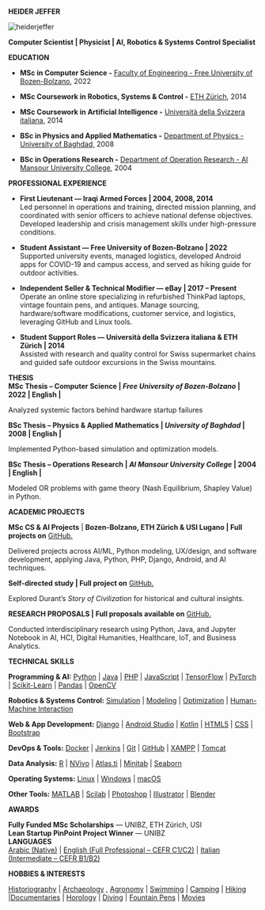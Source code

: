 **HEIDER JEFFER**

<p style="text-align: justify;"><img alt="heiderjeffer" src="https://komarev.com/ghpvc/?username=heiderjeffer&amp;label=Profile%20views&amp;color=0e75b6&amp;style=flat" />&nbsp;</p>

**Computer Scientist \| Physicist \| AI, Robotics & Systems Control
Specialist**

**EDUCATION**

- **MSc in Computer Science -** [Faculty of Engineering - Free
  University of Bozen-Bolzano](https://www.unibz.it/), 2022

- **MSc Coursework in Robotics, Systems & Control -** [ETH
  Zürich](https://master-robotics.ethz.ch/), 2014

- **MSc Coursework in Artificial Intelligence -** [Università della
  Svizzera
  italiana,](https://www.usi.ch/en/education/master/artificial-intelligence)
  2014

- **BSc in Physics and Applied Mathematics -** [Department of Physics -
  University of Baghdad,](https://en.uobaghdad.edu.iq/) 2008

- **BSc in Operations Research -** [Department of Operation Research -
  Al Mansour University College](https://muc.edu.iq/en), 2004

**PROFESSIONAL EXPERIENCE**

- **First Lieutenant — Iraqi Armed Forces \| 2004, 2008, 2014**  
  Led personnel in operations and training, directed mission planning,
  and coordinated with senior officers to achieve national defense
  objectives. Developed leadership and crisis management skills under
  high-pressure conditions.

- **Student Assistant — Free University of Bozen-Bolzano \| 2022**  
  Supported university events, managed logistics, developed Android apps
  for COVID-19 and campus access, and served as hiking guide for outdoor
  activities.

- **Independent Seller & Technical Modifier — eBay \| 2017 – Present**  
  Operate an online store specializing in refurbished ThinkPad laptops,
  vintage fountain pens, and antiques. Manage sourcing,
  hardware/software modifications, customer service, and logistics,
  leveraging GitHub and Linux tools.

- **Student Support Roles — Università della Svizzera italiana & ETH
  Zürich \| 2014**  
  Assisted with research and quality control for Swiss supermarket
  chains and guided safe outdoor excursions in the Swiss mountains.

**THESIS**  
**MSc Thesis – Computer Science \| *Free University of Bozen-Bolzano* \|
2022 \| English \|**
 

Analyzed systemic factors behind hardware startup failures

**BSc Thesis – Physics & Applied Mathematics \| *University of Baghdad*
\| 2008 \| English \|**
 

Implemented Python-based simulation and optimization models.

**BSc Thesis – Operations Research \| *Al Mansour University College* \|
2004 \| English \|**
  
Modeled OR problems with game theory (Nash Equilibrium, Shapley Value)
in Python.

**ACADEMIC PROJECTS**

**MSc CS & AI Projects** \| **Bozen-Bolzano, ETH Zürich & USI Lugano \|
Full projects on**
[GitHub.](https://github.com/HeiderJeffer?tab=repositories&q=msc&type=&language=&sort=)

Delivered projects across AI/ML, Python modeling, UX/design, and
software development, applying Java, Python, PHP, Django, Android, and
AI techniques.

**Self-directed study \| Full project on**
[GitHub.](https://github.com/HeiderJeffer/Study-of-The-Story-of-Civilization-by-Will-and-Ariel-Durant)

Explored Durant’s *Story of Civilization* for historical and cultural
insights.

**RESEARCH PROPOSALS \| Full proposals available on**
[GitHub.](https://github.com/HeiderJeffer?tab=repositories&q=research+proposals&type=&language=&sort=)

Conducted interdisciplinary research using Python, Java, and Jupyter
Notebook in AI, HCI, Digital Humanities, Healthcare, IoT, and Business
Analytics.

**TECHNICAL SKILLS**

**Programming & AI:** [Python](https://www.python.org/) \|
[Java](https://www.oracle.com/java/) \| [PHP](https://www.php.net/) \|
[JavaScript](https://developer.mozilla.org/en-US/docs/Web/JavaScript) \|
[TensorFlow](https://www.tensorflow.org/) \|
[PyTorch](https://pytorch.org/) \|
[Scikit-Learn](https://scikit-learn.org/) \|
[Pandas](https://pandas.pydata.org/) \| [OpenCV](https://opencv.org/)

**Robotics & Systems Control:**
[Simulation](https://en.wikipedia.org/wiki/Simulation) \|
[Modeling](https://en.wikipedia.org/wiki/Mathematical_model) \|
[Optimization](https://en.wikipedia.org/wiki/Mathematical_optimization)
\| [Human-Machine
Interaction](https://en.wikipedia.org/wiki/Human%E2%80%93computer_interaction)

**Web & App Development:** [Django](https://www.djangoproject.com/) \|
[Android Studio](https://developer.android.com/studio) \|
[Kotlin](https://kotlinlang.org/) \|
[HTML5](https://developer.mozilla.org/en-US/docs/Web/Guide/HTML/HTML5)
\| [CSS](https://developer.mozilla.org/en-US/docs/Web/CSS) \|
[Bootstrap](https://getbootstrap.com/)

**DevOps & Tools:** [Docker](https://www.docker.com/) \|
[Jenkins](https://www.jenkins.io/) \| [Git](https://git-scm.com/) \|
[GitHub](https://github.com/) \|
[XAMPP](https://www.apachefriends.org/index.html) \|
[Tomcat](https://tomcat.apache.org/)

**Data Analysis:** [R](https://www.r-project.org/) \|
[NVivo](https://www.qsrinternational.com/nvivo-qualitative-data-analysis-software/home)
\| [Atlas.ti](https://atlasti.com/) \|
[Minitab](https://www.minitab.com/) \|
[Seaborn](https://seaborn.pydata.org/)

**Operating Systems:** [Linux](https://www.linux.org/) \|
[Windows](https://www.microsoft.com/windows) \|
[macOS](https://www.apple.com/macos/)

**Other Tools:**
[MATLAB](https://www.mathworks.com/products/matlab.html) \|
[Scilab](https://www.scilab.org/) \|
[Photoshop](https://www.adobe.com/products/photoshop.html) \|
[Illustrator](https://www.adobe.com/products/illustrator.html) \|
[Blender](https://www.blender.org/)

**AWARDS**

**Fully Funded MSc Scholarships** — UNIBZ, ETH Zürich, USI  
**Lean Startup PinPoint Project Winner** — UNIBZ  
**LANGUAGES**  
[Arabic (Native)](https://en.wikipedia.org/wiki/Arabic_language) \|
[English (Full Professional – CEFR
C1/C2)](https://www.coe.int/en/web/common-european-framework-reference-languages)
\| [Italian (Intermediate – CEFR
B1/B2)](https://www.coe.int/en/web/common-european-framework-reference-languages)

**HOBBIES & INTERESTS**

[Historiography](https://en.wikipedia.org/wiki/Historiography) \|
[Archaeology](https://en.wikipedia.org/wiki/Archaeology) ,
[Agronomy](https://en.wikipedia.org/wiki/Agronomy) \|
[Swimming](https://en.wikipedia.org/wiki/Swimming) \|
[Camping](https://en.wikipedia.org/wiki/Camping) \|
[Hiking](https://en.wikipedia.org/wiki/Hiking)
\|[Documentaries](https://en.wikipedia.org/wiki/Documentary_film) \|
[Horology](https://en.wikipedia.org/wiki/Chronometry) \|
[Diving](https://en.wikipedia.org/wiki/Underwater_diving) \| [Fountain
Pens](https://en.wikipedia.org/wiki/Fountain_pen) \|
[Movies](https://en.wikipedia.org/wiki/Film)
